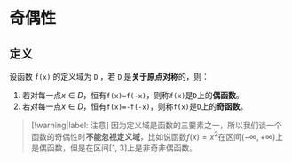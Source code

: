 # 奇偶性

## 定义

设函数 `f(x)` 的定义域为 `D` ，若 `D` 是**关于原点对称**的，则：
1. 若对每一点$x\in D$，恒有`f(x)=f(-x)`，则称`f(x)`是`D`上的**偶函数**。
2. 若对每一点$x\in D$，恒有`f(x)=-f(-x)`，则称`f(x)`是`D`上的**奇函数**。

> [!warning|label: 注意]
> 因为定义域是函数的三要素之一，所以我们谈一个函数的奇偶性时**不能忽视定义域**，比如说函数$f(x)=x^{2}$在区间$(-\infty, +\infty)$上是偶函数，但是在区间[1, 3]上是非奇非偶函数。
